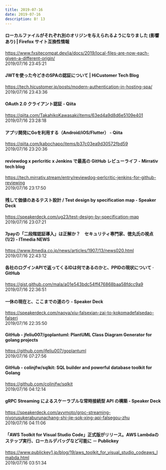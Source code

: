```yaml
---
title: 2019-07-16
date: 2019-07-16
description: B! 13
---
```


#### ローカルファイルがそれぞれ別のオリジンを与えられるようになりました (影響あり) | Firefox サイト互換性情報
https://www.fxsitecompat.dev/ja/docs/2019/local-files-are-now-each-given-a-different-origin/<br>
2019/07/16 23:45:21<br>


#### JWTを使った今どきのSPAの認証について | HiCustomer Tech Blog
https://tech.hicustomer.jp/posts/modern-authentication-in-hosting-spa/<br>
2019/07/16 23:43:36<br>


#### OAuth 2.0 クライアント認証 - Qiita
https://qiita.com/TakahikoKawasaki/items/63ed4a9d8d6e5109e401<br>
2019/07/16 23:28:18<br>


#### アプリ開発にGoを利用する（Android/iOS/Flutter） - Qiita
https://qiita.com/kabochapo/items/b37c03ea9d30572fbd59<br>
2019/07/16 23:20:36<br>


#### reviewdog x perlcritic x Jenkins で最高の GitHub レビューライフ - Mirrativ tech blog
https://tech.mirrativ.stream/entry/reviewdog-perlcritic-jenkins-for-github-reviewing<br>
2019/07/16 23:17:50<br>


#### 残して価値のあるテスト設計 / Test design by specification map - Speaker Deck
https://speakerdeck.com/ug23/test-design-by-specification-map<br>
2019/07/16 23:07:21<br>


####  7payの「二段階認証導入」は正解か？　セキュリティ専門家、徳丸氏の視点 (1/2) - ITmedia NEWS
https://www.itmedia.co.jp/news/articles/1907/13/news020.html<br>
2019/07/16 22:43:12<br>


#### 各社のログインAPIで返ってくるIDは何であるのかと、PPIDの現状について · GitHub
https://gist.github.com/mala/a01e543bdc54ff476868baa58fdcc9a9<br>
2019/07/16 22:36:51<br>


#### 一休の現在と、ここまでの道のり - Speaker Deck
https://speakerdeck.com/naoya/xiu-falsexian-zai-to-kokomadefalsedao-falseri<br>
2019/07/16 22:35:50<br>


#### GitHub - jfeliu007/goplantuml: PlantUML Class Diagram Generator for golang projects
https://github.com/jfeliu007/goplantuml<br>
2019/07/16 07:27:56<br>


#### GitHub - colinjfw/sqlkit: SQL builder and powerful database toolkit for Golang
https://github.com/colinjfw/sqlkit<br>
2019/07/16 04:12:14<br>


#### gRPC Streaming によるスケーラブルな常時接続型 API の構築 - Speaker Deck
https://speakerdeck.com/avvmoto/grpc-streaming-niyorusukeraburunachang-shi-jie-sok-xing-api-falsegou-zhu<br>
2019/07/16 04:11:06<br>


#### 「AWS Toolkit for Visual Studio Code」正式版がリリース。AWS Lambdaのステップ実行、ローカルデバッグなど可能に － Publickey
https://www.publickey1.jp/blog/19/aws_toolkit_for_visual_studio_codeaws_lmabda.html<br>
2019/07/16 03:51:34<br>



